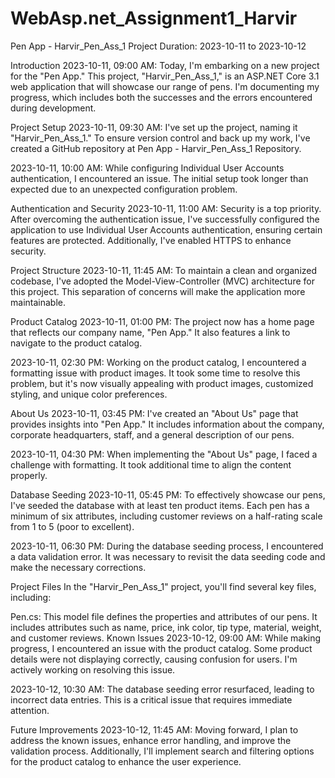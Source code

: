 # WebAsp.net_Assignment1_Harvir

Pen App - Harvir_Pen_Ass_1
Project Duration: 2023-10-11 to 2023-10-12

Introduction
2023-10-11, 09:00 AM: Today, I'm embarking on a new project for the "Pen App." This project, "Harvir_Pen_Ass_1," is an ASP.NET Core 3.1 web application that will showcase our range of pens. I'm documenting my progress, which includes both the successes and the errors encountered during development.

Project Setup
2023-10-11, 09:30 AM: I've set up the project, naming it "Harvir_Pen_Ass_1." To ensure version control and back up my work, I've created a GitHub repository at Pen App - Harvir_Pen_Ass_1 Repository.

2023-10-11, 10:00 AM: While configuring Individual User Accounts authentication, I encountered an issue. The initial setup took longer than expected due to an unexpected configuration problem.

Authentication and Security
2023-10-11, 11:00 AM: Security is a top priority. After overcoming the authentication issue, I've successfully configured the application to use Individual User Accounts authentication, ensuring certain features are protected. Additionally, I've enabled HTTPS to enhance security.

Project Structure
2023-10-11, 11:45 AM: To maintain a clean and organized codebase, I've adopted the Model-View-Controller (MVC) architecture for this project. This separation of concerns will make the application more maintainable.

Product Catalog
2023-10-11, 01:00 PM: The project now has a home page that reflects our company name, "Pen App." It also features a link to navigate to the product catalog.

2023-10-11, 02:30 PM: Working on the product catalog, I encountered a formatting issue with product images. It took some time to resolve this problem, but it's now visually appealing with product images, customized styling, and unique color preferences.

About Us
2023-10-11, 03:45 PM: I've created an "About Us" page that provides insights into "Pen App." It includes information about the company, corporate headquarters, staff, and a general description of our pens.

2023-10-11, 04:30 PM: When implementing the "About Us" page, I faced a challenge with formatting. It took additional time to align the content properly.

Database Seeding
2023-10-11, 05:45 PM: To effectively showcase our pens, I've seeded the database with at least ten product items. Each pen has a minimum of six attributes, including customer reviews on a half-rating scale from 1 to 5 (poor to excellent).

2023-10-11, 06:30 PM: During the database seeding process, I encountered a data validation error. It was necessary to revisit the data seeding code and make the necessary corrections.

Project Files
In the "Harvir_Pen_Ass_1" project, you'll find several key files, including:

Pen.cs: This model file defines the properties and attributes of our pens. It includes attributes such as name, price, ink color, tip type, material, weight, and customer reviews.
Known Issues
2023-10-12, 09:00 AM: While making progress, I encountered an issue with the product catalog. Some product details were not displaying correctly, causing confusion for users. I'm actively working on resolving this issue.

2023-10-12, 10:30 AM: The database seeding error resurfaced, leading to incorrect data entries. This is a critical issue that requires immediate attention.

Future Improvements
2023-10-12, 11:45 AM: Moving forward, I plan to address the known issues, enhance error handling, and improve the validation process. Additionally, I'll implement search and filtering options for the product catalog to enhance the user experience.
